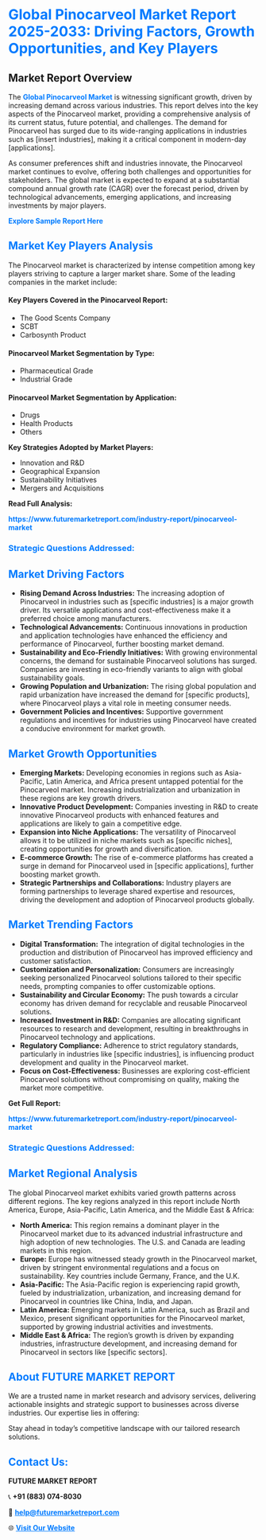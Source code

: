 <h1 style="color: #007BFF;">Global Pinocarveol Market Report 2025-2033: Driving Factors, Growth Opportunities, and Key Players</h1>

<section id="overview">
<h2>Market Report Overview</h2>
<p>The <a href="https://www.futuremarketreport.com/industry-report/pinocarveol-market" style="color: #007BFF; text-decoration: none;"><strong>Global Pinocarveol Market</strong></a> is witnessing significant growth, driven by increasing demand across various industries. This report delves into the key aspects of the Pinocarveol market, providing a comprehensive analysis of its current status, future potential, and challenges. The demand for Pinocarveol has surged due to its wide-ranging applications in industries such as [insert industries], making it a critical component in modern-day [applications].</p>
<p>As consumer preferences shift and industries innovate, the Pinocarveol market continues to evolve, offering both challenges and opportunities for stakeholders. The global market is expected to expand at a substantial compound annual growth rate (CAGR) over the forecast period, driven by technological advancements, emerging applications, and increasing investments by major players.</p>
</section>

<section id="overview">
<p><a href="https://www.futuremarketreport.com/request-sample/reportId=84085" style="color: #007BFF; text-decoration: none;"><strong>Explore Sample Report Here</strong></a></p>
</section>

<section id="key-players">
<h2 style="color: #007BFF;">Market Key Players Analysis</h2>
<p>The Pinocarveol market is characterized by intense competition among key players striving to capture a larger market share. Some of the leading companies in the market include:</p>
<h4>Key Players Covered in the Pinocarveol Report:</h4>
<ul><li>The Good Scents Company</li><li>SCBT</li><li>Carbosynth Product</li></ul>
<h4>Pinocarveol Market Segmentation by Type:</h4>
<ul><li>Pharmaceutical Grade</li><li>Industrial Grade</li></ul>

<h4>Pinocarveol Market Segmentation by Application:</h4>
<ul><li>Drugs</li><li>Health Products</li><li>Others</li></ul>
<p><strong>Key Strategies Adopted by Market Players:</strong></p>
<ul>
<li>Innovation and R&D</li>
<li>Geographical Expansion</li>
<li>Sustainability Initiatives</li>
<li>Mergers and Acquisitions</li>
</ul>
</section>

<section>
<p><strong>Read Full Analysis: </strong></p><a href="https://www.futuremarketreport.com/industry-report/pinocarveol-market" style="color: #007BFF; text-decoration: none;"><strong>https://www.futuremarketreport.com/industry-report/pinocarveol-market</strong></a>
<h3 style="color: #007BFF;">Strategic Questions Addressed:</h3>
</section>

<section id="driving-factors">
<h2 style="color: #007BFF;">Market Driving Factors</h2>
<ul>
<li><strong>Rising Demand Across Industries:</strong> The increasing adoption of Pinocarveol in industries such as [specific industries] is a major growth driver. Its versatile applications and cost-effectiveness make it a preferred choice among manufacturers.</li>
<li><strong>Technological Advancements:</strong> Continuous innovations in production and application technologies have enhanced the efficiency and performance of Pinocarveol, further boosting market demand.</li>
<li><strong>Sustainability and Eco-Friendly Initiatives:</strong> With growing environmental concerns, the demand for sustainable Pinocarveol solutions has surged. Companies are investing in eco-friendly variants to align with global sustainability goals.</li>
<li><strong>Growing Population and Urbanization:</strong> The rising global population and rapid urbanization have increased the demand for [specific products], where Pinocarveol plays a vital role in meeting consumer needs.</li>
<li><strong>Government Policies and Incentives:</strong> Supportive government regulations and incentives for industries using Pinocarveol have created a conducive environment for market growth.</li>
</ul>
</section>

<section id="growth-opportunities">
<h2 style="color: #007BFF;">Market Growth Opportunities</h2>
<ul>
<li><strong>Emerging Markets:</strong> Developing economies in regions such as Asia-Pacific, Latin America, and Africa present untapped potential for the Pinocarveol market. Increasing industrialization and urbanization in these regions are key growth drivers.</li>
<li><strong>Innovative Product Development:</strong> Companies investing in R&D to create innovative Pinocarveol products with enhanced features and applications are likely to gain a competitive edge.</li>
<li><strong>Expansion into Niche Applications:</strong> The versatility of Pinocarveol allows it to be utilized in niche markets such as [specific niches], creating opportunities for growth and diversification.</li>
<li><strong>E-commerce Growth:</strong> The rise of e-commerce platforms has created a surge in demand for Pinocarveol used in [specific applications], further boosting market growth.</li>
<li><strong>Strategic Partnerships and Collaborations:</strong> Industry players are forming partnerships to leverage shared expertise and resources, driving the development and adoption of Pinocarveol products globally.</li>
</ul>
</section>

<section id="trending-factors">
<h2 style="color: #007BFF;">Market Trending Factors</h2>
<ul>
<li><strong>Digital Transformation:</strong> The integration of digital technologies in the production and distribution of Pinocarveol has improved efficiency and customer satisfaction.</li>
<li><strong>Customization and Personalization:</strong> Consumers are increasingly seeking personalized Pinocarveol solutions tailored to their specific needs, prompting companies to offer customizable options.</li>
<li><strong>Sustainability and Circular Economy:</strong> The push towards a circular economy has driven demand for recyclable and reusable Pinocarveol solutions.</li>
<li><strong>Increased Investment in R&D:</strong> Companies are allocating significant resources to research and development, resulting in breakthroughs in Pinocarveol technology and applications.</li>
<li><strong>Regulatory Compliance:</strong> Adherence to strict regulatory standards, particularly in industries like [specific industries], is influencing product development and quality in the Pinocarveol market.</li>
<li><strong>Focus on Cost-Effectiveness:</strong> Businesses are exploring cost-efficient Pinocarveol solutions without compromising on quality, making the market more competitive.</li>
</ul>
</section>

<section>
<p><strong>Get Full Report: </strong></p><a href="https://www.futuremarketreport.com/industry-report/pinocarveol-market" style="color: #007BFF; text-decoration: none;"><strong>https://www.futuremarketreport.com/industry-report/pinocarveol-market</strong></a>
<h3 style="color: #007BFF;">Strategic Questions Addressed:</h3>
</section>


<section id="regional-analysis">
<h2 style="color: #007BFF;">Market Regional Analysis</h2>
<p>The global Pinocarveol market exhibits varied growth patterns across different regions. The key regions analyzed in this report include North America, Europe, Asia-Pacific, Latin America, and the Middle East & Africa:</p>
<ul>
<li><strong>North America:</strong> This region remains a dominant player in the Pinocarveol market due to its advanced industrial infrastructure and high adoption of new technologies. The U.S. and Canada are leading markets in this region.</li>
<li><strong>Europe:</strong> Europe has witnessed steady growth in the Pinocarveol market, driven by stringent environmental regulations and a focus on sustainability. Key countries include Germany, France, and the U.K.</li>
<li><strong>Asia-Pacific:</strong> The Asia-Pacific region is experiencing rapid growth, fueled by industrialization, urbanization, and increasing demand for Pinocarveol in countries like China, India, and Japan.</li>
<li><strong>Latin America:</strong> Emerging markets in Latin America, such as Brazil and Mexico, present significant opportunities for the Pinocarveol market, supported by growing industrial activities and investments.</li>
<li><strong>Middle East & Africa:</strong> The region’s growth is driven by expanding industries, infrastructure development, and increasing demand for Pinocarveol in sectors like [specific sectors].</li>
</ul>
</section>

<footer>
<h2 style="color: #007BFF;">About FUTURE MARKET REPORT</h2>
<p>We are a trusted name in market research and advisory services, delivering actionable insights and strategic support to businesses across diverse industries. Our expertise lies in offering:</p>

<p>Stay ahead in today’s competitive landscape with our tailored research solutions.</p>

<h2 style="color: #007BFF;">Contact Us:</h2>
<p><strong>FUTURE MARKET REPORT</strong></p>
<p>📞 <strong>+91 (883) 074-8030</strong></p>
<p>📧 <strong><a href="mailto:help@futuremarketreport.com" style="color: #007BFF;">help@futuremarketreport.com</a></strong></p>
<p>🌐 <strong><a href="https://www.futuremarketreport.com/" style="color: #007BFF;">Visit Our Website</a></strong></p>
</footer>